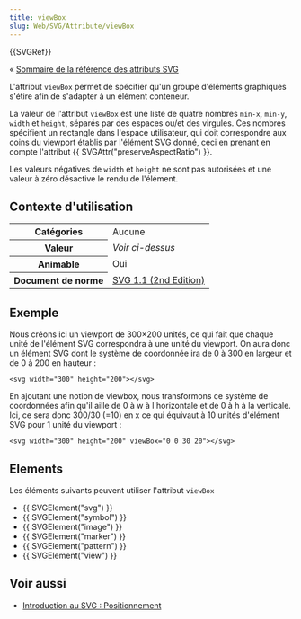 ```yaml
---
title: viewBox
slug: Web/SVG/Attribute/viewBox
---
```


{{SVGRef}}

« [Sommaire de la référence des attributs SVG](/fr/SVG/Attribute)

L'attribut `viewBox` permet de spécifier qu'un groupe d'éléments graphiques s'étire afin de s'adapter à un élément conteneur.

La valeur de l'attribut `viewBox` est une liste de quatre nombres `min-x`, `min-y`, `width` et `height`, séparés par des espaces ou/et des virgules. Ces nombres spécifient un rectangle dans l'espace utilisateur, qui doit correspondre aux coins du viewport établis par l'élément SVG donné, ceci en prenant en compte l'attribut {{ SVGAttr("preserveAspectRatio") }}.

Les valeurs négatives de `width` et `height` ne sont pas autorisées et une valeur à zéro désactive le rendu de l'élément.

## Contexte d'utilisation

<table class="standard-table">
  <tbody>
    <tr>
      <th scope="row">Catégories</th>
      <td>Aucune</td>
    </tr>
    <tr>
      <th scope="row">Valeur</th>
      <td><em>Voir ci-dessus</em></td>
    </tr>
    <tr>
      <th scope="row">Animable</th>
      <td>Oui</td>
    </tr>
    <tr>
      <th scope="row">Document de norme</th>
      <td>
        <a href="http://www.w3.org/TR/SVG11/coords.html#ViewBoxAttribute"
          >SVG 1.1 (2nd Edition)</a
        >
      </td>
    </tr>
  </tbody>
</table>

## Exemple

Nous créons ici un viewport de 300×200 unités, ce qui fait que chaque unité de l'élément SVG correspondra à une unité du viewport. On aura donc un élément SVG dont le système de coordonnée ira de 0 à 300 en largeur et de 0 à 200 en hauteur&nbsp;:

`<svg width="300" height="200"></svg>`

En ajoutant une notion de viewbox, nous transformons ce système de coordonnées afin qu'il aille de 0 à w à l'horizontale et de 0 à h à la verticale. Ici, ce sera donc 300/30 (=10) en x ce qui équivaut à 10 unités d'élément SVG pour 1 unité du viewport&nbsp;:

`<svg width="300" height="200" viewBox="0 0 30 20"></svg>`

## Elements

Les éléments suivants peuvent utiliser l'attribut `viewBox`

- {{ SVGElement("svg") }}
- {{ SVGElement("symbol") }}
- {{ SVGElement("image") }}
- {{ SVGElement("marker") }}
- {{ SVGElement("pattern") }}
- {{ SVGElement("view") }}

## Voir aussi

- [Introduction au SVG : Positionnement](/fr/SVG/Tutoriel/Positionnement)
